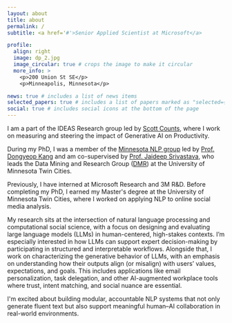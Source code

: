 ```yaml
---
layout: about
title: about
permalink: /
subtitle: <a href='#'>Senior Applied Scientist at Microsoft</a>

profile:
  align: right
  image: dp_2.jpg
  image_circular: true # crops the image to make it circular
  more_info: >
    <p>200 Union St SE</p>
    <p>Minneapolis, Minnesota</p>

news: true # includes a list of news items
selected_papers: true # includes a list of papers marked as "selected={true}"
social: true # includes social icons at the bottom of the page
---
```

I am a part of the IDEAS Research group led by [Scott Counts](https://www.microsoft.com/en-us/research/people/counts/), where I work on measuring and steering the impact of Generative AI on Productivity. 

During my PhD, I was a member of the [Minnesota NLP group](https://minnesotanlp.github.io/) led by [Prof. Dongyeop Kang](https://dykang.github.io/) and am co-supervised by [Prof. Jaideep Srivastava](https://scholar.google.com/citations?user=Y4J5SOwAAAAJ&hl=en), who leads the Data Mining and Research Group ([DMR](https://cse.umn.edu/cs/data-science-and-machine-learning)) at the University of Minnesota Twin Cities. 

Previously, I have interned at Microsoft Research and 3M R&D. Before completing my PhD, I earned my Master's degree at the University of Minnesota Twin Cities, where I worked on applying NLP to online social media analysis.

My research sits at the intersection of natural language processing and computational social science, with a focus on designing and evaluating large language models (LLMs) in human-centered, high-stakes contexts. I’m especially interested in how LLMs can support expert decision-making by participating in structured and interpretable workflows. Alongside that, I work on characterizing the generative behavior of LLMs, with an emphasis on understanding how their outputs align (or misalign) with users’ values, expectations, and goals. This includes applications like email personalization, task delegation, and other AI-augmented workplace tools where trust, intent matching, and social nuance are essential.

I'm excited about building modular, accountable NLP systems that not only generate fluent text but also support meaningful human–AI collaboration in real-world environments.

<!-- I've also had the good fortune of collaborating with experts outside Computer Science, like Professors [Jisu Huh](https://cla.umn.edu/about/directory/profile/jhuh), [Daniel Schwarcz](https://law.umn.edu/profiles/daniel-schwarcz), and [Brett McDonnell](https://law.umn.edu/profiles/brett-mcdonnell). -->





